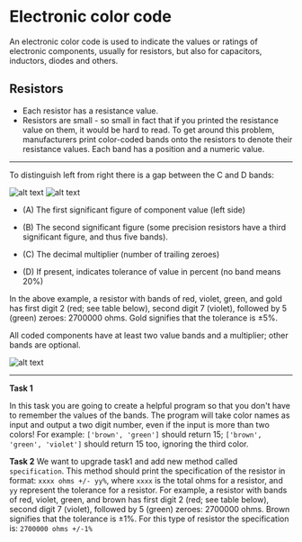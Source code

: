 # Electronic color code

An electronic color code is used to indicate the values or ratings of electronic components, usually for resistors, but also for capacitors, inductors, diodes and others.

## Resistors
- Each resistor has a resistance value.
- Resistors are small - so small in fact that if you printed the resistance value on them, it would be hard to read. To get around this problem, manufacturers print color-coded bands onto the resistors to denote their resistance values. Each band has a position and a numeric value.

---

To distinguish left from right there is a gap between the C and D bands:

![alt text][bands] ![alt text][colors]

[bands]: https://upload.wikimedia.org/wikipedia/commons/thumb/b/b7/Resistor_bands.svg/170px-Resistor_bands.svg.png "Resistor bands"

[colors]: https://upload.wikimedia.org/wikipedia/commons/thumb/6/6e/4-Band_Resistor.svg/200px-4-Band_Resistor.svg.png "Resistor colors"

[chart]: https://www.researchgate.net/profile/Amir_Yavariabdi/publication/325967064/figure/fig1/AS:641336315236352@1529917901761/Resistance-color-code-chart-with-examples-of-4-and-5-band-resistors.png "Chart"

+ (A) The first significant figure of component value (left side)
- (B) The second significant figure (some precision resistors have a third significant figure, and thus five bands).
+ (C) The decimal multiplier (number of trailing zeroes)
- (D) If present, indicates tolerance of value in percent (no band means 20%)

In the above example, a resistor with bands of red, violet, green, and gold has first digit 2 (red; see table below), second digit 7 (violet), followed by 5 (green) zeroes: 2700000 ohms. Gold signifies that the tolerance is ±5%.

All coded components have at least two value bands and a multiplier; other bands are optional.

![alt text][chart]

---

**Task 1**

In this task you are going to create a helpful program so that you don't have to remember the values of the bands. The program will take color names as input and output a two digit number, even if the input is more than two colors!
For example: `['brown', 'green']` should return 15; `['brown', 'green', 'violet']` should return 15 too, ignoring the third color.


**Task 2**
We want to upgrade task1 and add new method called `specification`. This method should print the specification of the resistor in format: `xxxx ohms +/- yy%`, where `xxxx` is the total ohms for a resistor, and `yy` represent the tolerance for a resistor. For example, a resistor with bands of red, violet, green, and brown has first digit 2 (red; see table below), second digit 7 (violet), followed by 5 (green) zeroes: 2700000 ohms. Brown signifies that the tolerance is ±1%. For this type of resistor the specification is: `2700000 ohms +/-1%`
